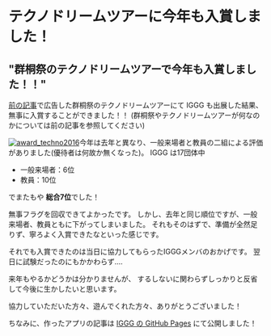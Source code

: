 # テクノドリームツアーに今年も入賞しました！

## "群桐祭のテクノドリームツアーで今年も入賞しました！！"

[前の記事](//www.iggg.org/news/exhibit_guntohfes_2016/)で広告した群桐祭のテクノドリームツアーにて IGGG も出展した結果、無事に入賞することができました！！
(群桐祭やテクノドリームツアーが何なのかについては前の記事を参照してください)

[![award_techno2016](//www.iggg.org/wp-content/uploads/2016/10/award_techno2016-225x300.jpg)](//www.iggg.org/wp-content/uploads/2016/10/award_techno2016.jpg)今年は去年と異なり、一般来場者と教員の二組による評価がありました(優待者は何故か無くなった)。
IGGG は17団体中

* 一般来場者：6位
* 教員：10位

でまたもや **総合7位**でした！

無事フラグを回収できてよかったです。
しかし、去年と同じ順位ですが、一般来場者、教員ともに下がってしまいました。
それもそのはずで、準備が全然足りず、寧ろよく入賞できたなといった感じです。

それでも入賞できたのは当日に協力してもらったIGGGメンバのおかげです。
翌日に試験だったのにもかかわらず....

来年もやるかどうかは分かりませんが、
するしないに関わらずしっかりと反省して今後に生かしたいと思います。

協力していただいた方々、遊んでくれた方々、ありがとうございました！

ちなみに、作ったアプリの記事は [IGGG の GitHub Pages](http://iggg.github.io/) にて公開しました！